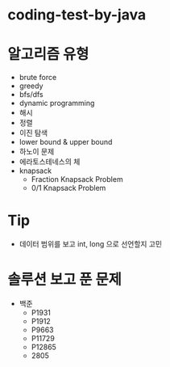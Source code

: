 # coding-test-by-java

# 알고리즘 유형
- brute force
- greedy
- bfs/dfs
- dynamic programming
- 해시
- 정렬
- 이진 탐색
- lower bound & upper bound
- 하노이 문제
- 에라토스테네스의 체
- knapsack
  - Fraction Knapsack Problem
  - 0/1 Knapsack Problem

# Tip
- 데이터 범위를 보고 int, long 으로 선언할지 고민

# 솔루션 보고 푼 문제
- 백준
  - P1931
  - P1912
  - P9663
  - P11729
  - P12865
  - 2805
